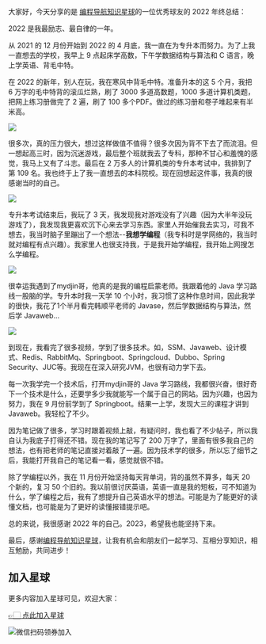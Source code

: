 大家好，今天分享的是 [编程导航知识星球](https://mp.weixin.qq.com/s?__biz=MzI1NDczNTAwMA==&mid=2247524980&idx=2&sn=9ddcdb6c52aa096ed4c5ad0ced946a7d&chksm=e9c28583deb50c95f3c2665713a8bbc372c68332b3bfb846cf4b23af3f1cc07164832a291335&token=689599617&lang=zh_CN&scene=21#wechat_redirect)的一位优秀球友的 2022 年终总结：

2022 是我最励志、最自律的一年。

从 2021 的 12 月份开始到 2022 的 4 月底，我一直在为专升本而努力。为了上我一直想去的学校，我早上 9 点起床学高数，下午学数据结构与算法和 C 语言，晚上学英语、背毛中特。

在 2022 的新年，别人在玩，我在寒风中背毛中特。准备升本的这 5 个月，我把 6 万字的毛中特背的滚瓜烂熟，刷了 3000 多道高数题，1000 多道计算机类题，把网上练习册做完了 2 遍，刷了 100 多个PDF。做过的练习册和卷子堆起来有半米高。


![](https://files.mdnice.com/user/31817/1b337e4a-5b8d-4745-af68-41555e7011c0.png)


很多次，真的压力很大，想过这样做值不值得？很多次因为背不下去了而流泪。但一想起高三时，因为沉迷游戏，最后整个班就我去了专科，那种不甘心和羞愧的感觉，我马上又有了斗志。最后在 2 万多人的计算机类的专升本考试中，我排到了第 109 名。我也终于上了我一直想去的本科院校。现在回想起这件事，我真的很感谢当时的自己。


![](https://files.mdnice.com/user/31817/af1e4e40-648a-4dfd-9c70-7bc9ba22b839.png)


专升本考试结束后，我玩了 3 天，我发现我对游戏没有了兴趣（因为大半年没玩游戏了），我发现我更喜欢沉下心来去学习东西。家里人开始催我去实习，可我不想去，我当时脑子里蹦出了一个想法--**我想学编程**（我专科时是学网络的，我当时就对编程有点兴趣）。我家里人也很支持我，于是我开始学编程，我开始上网搜怎么学编程。


![](https://files.mdnice.com/user/31817/7ce029ba-03fc-403e-bac3-b24e28280bea.png)


很幸运我遇到了mydjin哥，他真的是我的编程启蒙老师。我跟着他的 Java 学习路线一股脑的学。专升本时我一天学 10 个小时，我习惯了这种作息时间，因此我学的很快，我花了1个半月看完韩顺平老师的 Javase，然后学数据结构与算法，然后学 Javaweb...

![](https://files.mdnice.com/user/31817/b77302d0-4056-44e4-a9b5-692ccad36ba1.png)


到现在，我看完了很多视频，学到了很多技术。如，SSM、Javaweb、设计模式、Redis、RabbitMq、Springboot、Springcloud、Dubbo、Spring Security、JUC等。我现在在深入研究JVM，也很有动力学下去。

每一次我学完一个技术后，打开mydjin哥的 Java 学习路线，我都很兴奋，很好奇下一个技术是什么，还要学多少我就能写一个属于自己的网站。因为兴趣，也因为努力，我在 9 月份前学到了 Springboot。结果一上学，发现大三的课程才讲到 Javaweb。我轻松了不少。

因为笔记做了很多，学习时跟着视频上敲，有疑问时，我也看了不少帖子，所以我自认为我底子打得还不错。现在我的笔记写了 200 万字了，里面有很多我自己的想法，也有把老师的笔记直接对着敲了一遍。因为技术学的很多，所以忘了细节之后，我能打开我自己的笔记看一看，感觉就很不错。

除了学编程以外，我在 11 月份开始坚持每天背单词，背的虽然不算多，每天 20 个新的，复习 50 个旧的。我以前很讨厌英语，英语一直是我的短板，可不知道为什么，学了编程之后，我有了想提升自己英语水平的想法。可能是为了能更好的读懂文档，也可能是为了更好的读懂报错提示吧。

总的来说，我很感谢 2022 年的自己。2023，希望我也能坚持下来。

最后，感谢[编程导航知识星球](https://mp.weixin.qq.com/s?__biz=MzI1NDczNTAwMA==&mid=2247524980&idx=2&sn=9ddcdb6c52aa096ed4c5ad0ced946a7d&chksm=e9c28583deb50c95f3c2665713a8bbc372c68332b3bfb846cf4b23af3f1cc07164832a291335&token=1681036854&lang=zh_CN&scene=21#wechat_redirect)，让我有机会和朋友们一起学习、互相分享知识，相互勉励，共同进步！

## 加入星球

更多内容加入星球可见，欢迎大家：

[👉🏻 点此加入星球](https://yuyuanweb.feishu.cn/wiki/SDtMwjR1DituVpkz5MLc3fZLnzb)

![微信扫码领券加入](https://www.codefather.cn/img/%E7%9F%A5%E8%AF%86%E6%98%9F%E7%90%83%E6%89%AB%E7%A0%81.jpeg)
